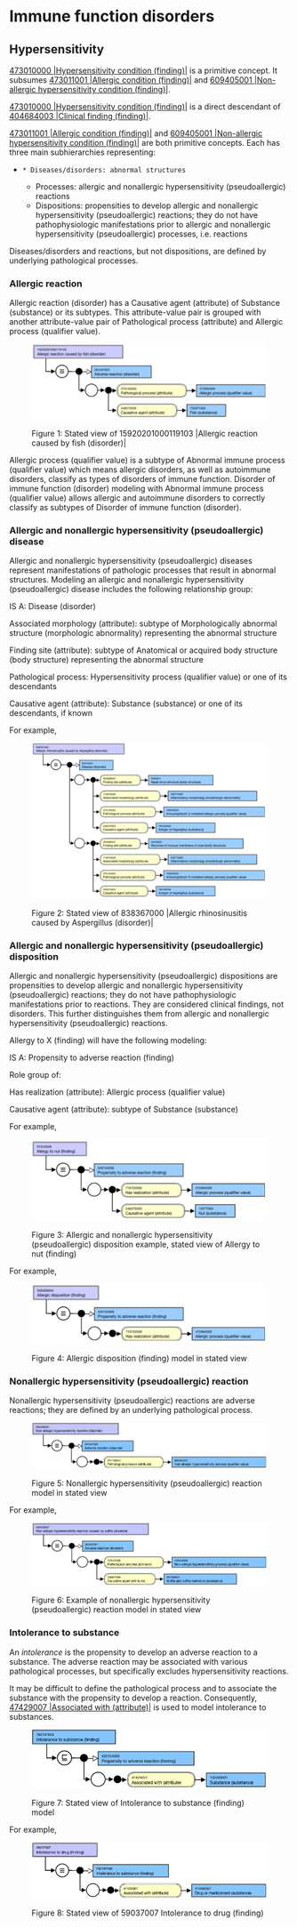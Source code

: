 # Immune function disorders

## Hypersensitivity

[473010000 |Hypersensitivity condition (finding)|](http://snomed.info/id/473010000) is a primitive concept. It subsumes [473011001 |Allergic condition (finding)|](http://snomed.info/id/473011001) and [609405001 |Non-allergic hypersensitivity condition (finding)|](http://snomed.info/id/609405001). 

[473010000 |Hypersensitivity condition (finding)|](http://snomed.info/id/473010000) is a direct descendant of [404684003 |Clinical finding (finding)|](http://snomed.info/id/404684003). 

[473011001 |Allergic condition (finding)|](http://snomed.info/id/473011001) and [609405001 |Non-allergic hypersensitivity condition (finding)|](http://snomed.info/id/609405001) are both primitive concepts. Each has three main subhierarchies representing:

  *     * Diseases/disorders: abnormal structures
    * Processes: allergic and nonallergic hypersensitivity (pseudoallergic) reactions
    * Dispositions: propensities to develop allergic and nonallergic hypersensitivity (pseudoallergic) reactions; they do not have pathophysiologic manifestations prior to allergic and nonallergic hypersensitivity (pseudoallergic) processes, i.e. reactions

Diseases/disorders and reactions, but not dispositions, are defined by underlying pathological processes.

  

### Allergic reaction

Allergic reaction (disorder) has a Causative agent (attribute) of Substance (substance) or its subtypes. This attribute-value pair is grouped with another attribute-value pair of Pathological process (attribute) and Allergic process (qualifier value). 

<figure><img src="images/174690511.png" alt="" title=""><figcaption><p>Figure 1: Stated view of 15920201000119103 |Allergic reaction caused by fish (disorder)|</p></figcaption></figure>

Allergic process (qualifier value) is a subtype of Abnormal immune process (qualifier value) which means allergic disorders, as well as autoimmune disorders, classify as types of disorders of immune function. Disorder of immune function (disorder) modeling with Abnormal immune process (qualifier value) allows allergic and autoimmune disorders to correctly classify as subtypes of Disorder of immune function (disorder). 

### Allergic and nonallergic hypersensitivity (pseudoallergic) disease

Allergic and nonallergic hypersensitivity (pseudoallergic) diseases represent manifestations of pathologic processes that result in abnormal structures. Modeling an allergic and nonallergic hypersensitivity (pseudoallergic) disease includes the following relationship group:

IS A: Disease (disorder)

Associated morphology (attribute): subtype of Morphologically abnormal structure (morphologic abnormality) representing the abnormal structure

Finding site (attribute): subtype of Anatomical or acquired body structure (body structure) representing the abnormal structure

Pathological process: Hypersensitivity process (qualifier value) or one of its descendants

Causative agent (attribute): Substance (substance) or one of its descendants, if known

For example, 

<figure><img src="images/174690512.png" alt="" title=""><figcaption><p>Figure 2: Stated view of 838367000 |Allergic rhinosinusitis caused by Aspergillus (disorder)|</p></figcaption></figure>

  

### Allergic and nonallergic hypersensitivity (pseudoallergic) disposition

Allergic and nonallergic hypersensitivity (pseudoallergic) dispositions are propensities to develop allergic and nonallergic hypersensitivity (pseudoallergic) reactions; they do not have pathophysiologic manifestations prior to reactions. They are considered clinical findings, not disorders. This further distinguishes them from allergic and nonallergic hypersensitivity (pseudoallergic) reactions.

Allergy to X (finding) will have the following modeling:

IS A: Propensity to adverse reaction (finding)

Role group of:

Has realization (attribute): Allergic process (qualifier value)

Causative agent (attribute): subtype of Substance (substance)

For example,

<figure><img src="images/174690510.png" alt="" title=""><figcaption><p>Figure 3: Allergic and nonallergic hypersensitivity (pseudoallergic) disposition example, stated view of Allergy to nut (finding)</p></figcaption></figure>

For example, 

<figure><img src="images/174690509.png" alt="" title=""><figcaption><p>Figure 4: Allergic disposition (finding) model in stated view</p></figcaption></figure>

  

### Nonallergic hypersensitivity (pseudoallergic) reaction

Nonallergic hypersensitivity (pseudoallergic) reactions are adverse reactions; they are defined by an underlying pathological process.

<figure><img src="images/174690503.png" alt="" title=""><figcaption><p>Figure 5: Nonallergic hypersensitivity (pseudoallergic) reaction model in stated view</p></figcaption></figure>

  

For example,

<figure><img src="images/174690504.png" alt="" title=""><figcaption><p>Figure 6: Example of nonallergic hypersensitivity (pseudoallergic) reaction model in stated view</p></figcaption></figure>

  

### Intolerance to substance

An  _intolerance_ is the propensity to develop an adverse reaction to a substance. The adverse reaction may be associated with various pathological processes, but specifically excludes hypersensitivity reactions.

It may be difficult to define the pathological process and to associate the substance with the propensity to develop a reaction. Consequently, [47429007 |Associated with (attribute)|](http://snomed.info/id/47429007) is used to model intolerance to substances.

<figure><img src="images/174690502.png" alt="" title=""><figcaption><p>Figure 7: Stated view of Intolerance to substance (finding) model</p></figcaption></figure>

  

For example, 

<figure><img src="images/174690501.png" alt="" title=""><figcaption><p>Figure 8: Stated view of 59037007 Intolerance to drug (finding)</p></figcaption></figure>

  

  

